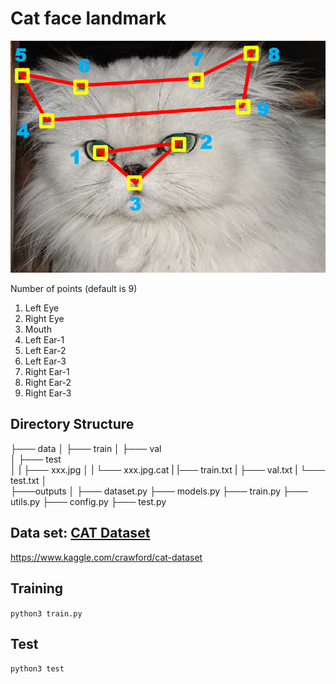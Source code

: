 # Cat face landmark

![](images/cat_dataset_thumb.png)

Number of points (default is 9)
1. Left Eye
2. Right Eye
3. Mouth
4. Left Ear-1
5. Left Ear-2
6. Left Ear-3
7. Right Ear-1
8. Right Ear-2
9. Right Ear-3

## Directory Structure

├─── data
│    ├─── train
│    ├─── val    
│    ├─── test    
│    |    ├─── xxx.jpg
│    |    └─── xxx.jpg.cat
|    |─── train.txt
|    ├─── val.txt
|    └─── test.txt
│           
├───outputs
│
├─── dataset.py
├─── models.py
├─── train.py
├─── utils.py
├─── config.py
├─── test.py


## Data set: [CAT Dataset](https://archive.org/details/CAT_DATASET)
https://www.kaggle.com/crawford/cat-dataset

## Training
``` python3 train.py ```

## Test
``` python3 test ```